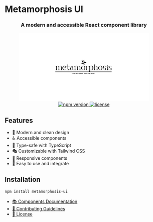 # Metamorphosis UI

<div align="center">
  <h3>A modern and accessible React component library</h3>
</div>

<div align="center">
  <img src="./public/metamorphosis.png" alt="npm version" />
</div>

<div align="center">
  <a href="https://www.npmjs.com/package/metamorphosis-ui">
    <img src="https://img.shields.io/npm/v/metamorphosis-ui" alt="npm version" />
  </a>
  <a href="LICENSE">
    <img src="https://img.shields.io/npm/l/metamorphosis-ui" alt="license" />
  </a>
</div>

## Features

- 🎨 Modern and clean design
- ♿️ Accessible components
- 🎯 Type-safe with TypeScript
- 🎭 Customizable with Tailwind CSS
- 📱 Responsive components
- 🚀 Easy to use and integrate

## Installation

```bash
npm install metamorphosis-ui
```


- <a href="COMPONENTS.md">📚 Components Documentation</a> 
- <a href="CONTRIBUTING.md">🤝 Contributing Guidelines</a> 
- <a href="LICENSE">📜 License</a> 
